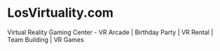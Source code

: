 # LosVirtuality.com
Virtual Reality Gaming Center - VR Arcade | Birthday Party | VR Rental | Team Building | VR Games
